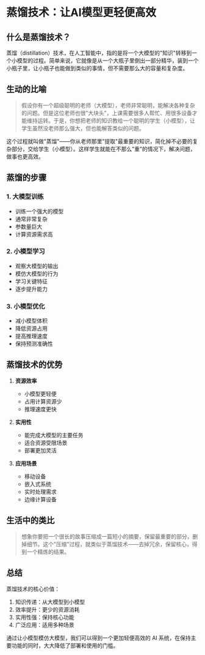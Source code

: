 # 蒸馏技术：让AI模型更轻便高效

## 什么是蒸馏技术？

蒸馏（distillation）技术，在人工智能中，指的是将一个大模型的"知识"转移到一个小模型的过程。简单来说，它就像是从一个大瓶子里倒出一部分精华，装到一个小瓶子里，让小瓶子也能做到类似的事情，但不需要那么大的容量和复杂度。

## 生动的比喻

> 假设你有一个超级聪明的老师（大模型），老师非常聪明，能解决各种复杂的问题。但是这位老师也很"大块头"，上课需要很多人帮忙、用很多设备才能维持运转。于是，你想把老师的知识教给一个聪明的学生（小模型），让学生虽然没老师那么强大，但也能解答类似的问题。

这个过程就叫做"蒸馏"——你从老师那里"提取"最重要的知识，简化掉不必要的复杂部分，交给学生（小模型）。这样学生就能在不那么"重"的情况下，解决问题，做事也更高效。

## 蒸馏的步骤

### 1. 大模型训练
- 训练一个强大的模型
- 通常非常复杂
- 参数量巨大
- 计算资源需求高

### 2. 小模型学习
- 观察大模型的输出
- 模仿大模型的行为
- 学习关键特征
- 逐步提升能力

### 3. 小模型优化
- 减小模型体积
- 降低资源占用
- 提高推理速度
- 保持预测准确性

## 蒸馏技术的优势

1. **资源效率**
   - 小模型更轻便
   - 占用计算资源少
   - 推理速度更快

2. **实用性**
   - 能完成大模型的主要任务
   - 适合资源受限场景
   - 部署更加灵活

3. **应用场景**
   - 移动设备
   - 嵌入式系统
   - 实时处理需求
   - 边缘计算设备

## 生活中的类比

> 想象你要把一个很长的故事压缩成一篇短小的摘要，保留最重要的部分，删掉细节。这个"压缩"过程，就类似于蒸馏技术——去掉冗余，保留核心，得到一个精炼的结果。

## 总结

蒸馏技术的核心价值：
1. 知识传递：从大模型到小模型
2. 效率提升：更少的资源消耗
3. 实用性强：保持核心功能
4. 广泛应用：适用多种场景

通过让小模型模仿大模型，我们可以得到一个更加轻便高效的 AI 系统，在保持主要功能的同时，大大降低了部署和使用的门槛。